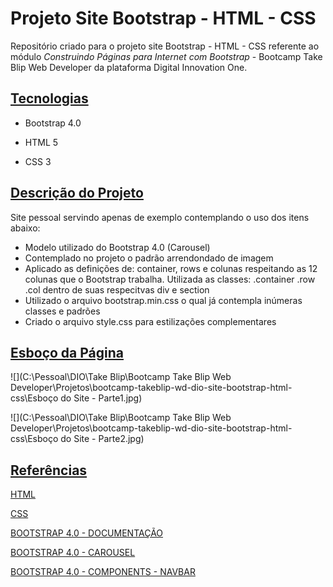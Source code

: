 # Projeto Site Bootstrap - HTML - CSS

Repositório criado para o projeto site Bootstrap - HTML - CSS referente ao módulo *Construindo Páginas para Internet com Bootstrap* - Bootcamp Take Blip Web Developer da plataforma Digital Innovation One.



## <u>Tecnologias</u>

- Bootstrap 4.0

- HTML 5

- CSS 3



## <u>Descrição do Projeto</u>

Site pessoal servindo apenas de exemplo contemplando o uso dos itens abaixo:


- Modelo utilizado do Bootstrap 4.0 (Carousel)
- Contemplado no projeto o padrão arrendondado de imagem
- Aplicado as definições de: container, rows e colunas respeitando as 12 colunas que o Bootstrap trabalha. Utilizada as classes: .container .row .col dentro de suas respecitvas div e section
- Utilizado o arquivo bootstrap.min.css o qual já contempla inúmeras classes e padrões
- Criado o arquivo style.css para estilizações complementares



## <u>Esboço da Página</u>

![](C:\Pessoal\DIO\Take Blip\Bootcamp Take Blip Web Developer\Projetos\bootcamp-takeblip-wd-dio-site-bootstrap-html-css\Esboço do Site - Parte1.jpg)

![](C:\Pessoal\DIO\Take Blip\Bootcamp Take Blip Web Developer\Projetos\bootcamp-takeblip-wd-dio-site-bootstrap-html-css\Esboço do Site - Parte2.jpg)



## <u>Referências</u>

[HTML](https://developer.mozilla.org/en-US/docs/Web/HTML)

[CSS](https://developer.mozilla.org/en-US/docs/Web/CSS)

[BOOTSTRAP 4.0 - DOCUMENTAÇÃO](https://getbootstrap.com/docs/4.0/getting-started/introduction/)

[BOOTSTRAP 4.0 - CAROUSEL](https://getbootstrap.com/docs/4.0/examples/carousel/)

[BOOTSTRAP 4.0 - COMPONENTS - NAVBAR](https://getbootstrap.com/docs/4.0/components/navbar/)
